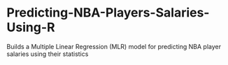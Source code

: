 # Predicting-NBA-Players-Salaries-Using-R
Builds a Multiple Linear Regression (MLR) model for predicting NBA player salaries using their statistics
